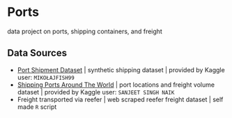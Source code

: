 # Ports
data project on ports, shipping containers, and freight

## Data Sources
- [Port Shipment Dataset](https://www.kaggle.com/datasets/mikoajfish99/port-of-los-angeles) | synthetic shipping dataset | provided by Kaggle user: `MIKOŁAJFISH99`
- [Shipping Ports Around The World](https://www.kaggle.com/datasets/sanjeetsinghnaik/ship-ports) | port locations and freight volume dataset | provided by Kaggle user: `SANJEET SINGH NAIK`
- Freight transported via reefer | web scraped reefer freight dataset | self made `R` script
